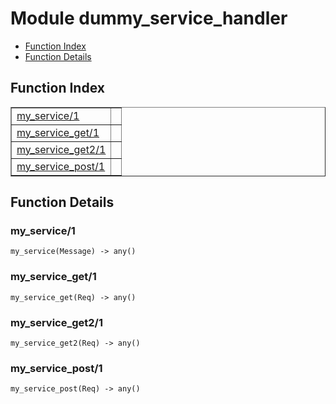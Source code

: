 

# Module dummy_service_handler #
* [Function Index](#index)
* [Function Details](#functions)

<a name="index"></a>

## Function Index ##


<table width="100%" border="1" cellspacing="0" cellpadding="2" summary="function index"><tr><td valign="top"><a href="#my_service-1">my_service/1</a></td><td></td></tr><tr><td valign="top"><a href="#my_service_get-1">my_service_get/1</a></td><td></td></tr><tr><td valign="top"><a href="#my_service_get2-1">my_service_get2/1</a></td><td></td></tr><tr><td valign="top"><a href="#my_service_post-1">my_service_post/1</a></td><td></td></tr></table>


<a name="functions"></a>

## Function Details ##

<a name="my_service-1"></a>

### my_service/1 ###

`my_service(Message) -> any()`

<a name="my_service_get-1"></a>

### my_service_get/1 ###

`my_service_get(Req) -> any()`

<a name="my_service_get2-1"></a>

### my_service_get2/1 ###

`my_service_get2(Req) -> any()`

<a name="my_service_post-1"></a>

### my_service_post/1 ###

`my_service_post(Req) -> any()`

